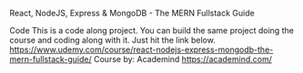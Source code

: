 React, NodeJS, Express & MongoDB - The MERN Fullstack Guide

Code
This is a code along project.
You can build the same project doing the course and coding along with it. Just hit the link below.
https://www.udemy.com/course/react-nodejs-express-mongodb-the-mern-fullstack-guide/
Course by: Academind
https://academind.com/

